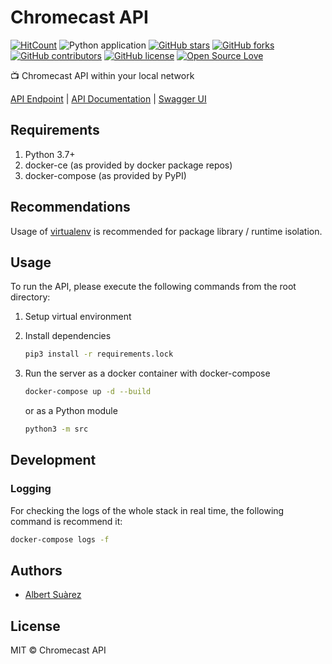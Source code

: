 # Chromecast API

[![HitCount](http://hits.dwyl.io/AlbertSuarez/chromecast-api.svg)](http://hits.dwyl.io/AlbertSuarez/chromecast-api)
![Python application](https://github.com/AlbertSuarez/chromecast-api/workflows/Python%20application/badge.svg)
[![GitHub stars](https://img.shields.io/github/stars/AlbertSuarez/chromecast-api.svg)](https://GitHub.com/AlbertSuarez/chromecast-api/stargazers/)
[![GitHub forks](https://img.shields.io/github/forks/AlbertSuarez/chromecast-api.svg)](https://GitHub.com/AlbertSuarez/chromecast-api/network/)
[![GitHub contributors](https://img.shields.io/github/contributors/AlbertSuarez/chromecast-api.svg)](https://GitHub.com/AlbertSuarez/chromecast-api/graphs/contributors/)
[![GitHub license](https://img.shields.io/github/license/AlbertSuarez/chromecast-api.svg)](https://github.com/AlbertSuarez/chromecast-api/blob/master/LICENSE)
[![Open Source Love](https://badges.frapsoft.com/os/v2/open-source.svg?v=103)](https://GitHub.com/AlbertSuarez/chromecast-api)

📺 Chromecast API within your local network

[API Endpoint](http://localhost:8321/) | [API Documentation](http://localhost:8321/docs) | [Swagger UI](http://localhost:8321/ui)

## Requirements

1. Python 3.7+
2. docker-ce (as provided by docker package repos)
3. docker-compose (as provided by PyPI)

## Recommendations

Usage of [virtualenv](https://realpython.com/blog/python/python-virtual-environments-a-primer/) is recommended for package library / runtime isolation.

## Usage

To run the API, please execute the following commands from the root directory:

1. Setup virtual environment

2. Install dependencies

    ```bash
    pip3 install -r requirements.lock
    ```

3. Run the server as a docker container with docker-compose

    ```bash
    docker-compose up -d --build
    ```

    or as a Python module

    ```bash
    python3 -m src
    ```

## Development

### Logging

For checking the logs of the whole stack in real time, the following command is recommend it:

```bash
docker-compose logs -f
```

## Authors

- [Albert Suàrez](https://github.com/AlbertSuarez)

## License

MIT © Chromecast API

